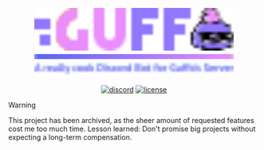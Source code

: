 <div align="center">

<img src="./img/title.svg" alt="HMUES" width="400"><br>
<img src="./img/bar.svg" width="400"><br>
<img src="./img/desc.svg" alt="Create and store pieces real quic" width="400">

[![discord](https://img.shields.io/discord/840977388385075210?label=chat&color=5865F2&logo=discord&logoColor=white)](https://discord.gg/KubGRbRKWX)
[![license](https://img.shields.io/github/license/hmues/pieces?logo=github)](https://github.com/brycked/guff/blob/main/LICENSE.md)

</div>

> [!Warning]
> This project has been archived, as the sheer amount of requested features cost me too much time.
> Lesson learned: Don't promise big projects without expecting a long-term compensation.
